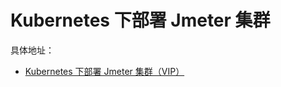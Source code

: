 # Kubernetes 下部署 Jmeter 集群

具体地址： 
- [Kubernetes 下部署 Jmeter 集群（VIP）](https://mp.weixin.qq.com/s/VQl05FvzK456WAkXDM6I9Q)

